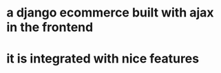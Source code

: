 # a django ecommerce built with ajax in the frontend

<h1> it is integrated with nice features </h1>